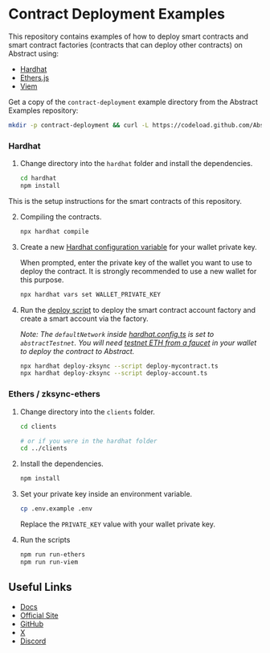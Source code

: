 # Contract Deployment Examples

This repository contains examples of how to deploy smart contracts and smart contract factories (contracts that can deploy other contracts) on Abstract using:

- [Hardhat](/hardhat/deploy)
- [Ethers.js](/clients/src/ethers.ts)
- [Viem](/clients/src/viem.ts)

Get a copy of the `contract-deployment` example directory from the Abstract Examples repository:

```bash
mkdir -p contract-deployment && curl -L https://codeload.github.com/Abstract-Foundation/examples/tar.gz/main | tar -xz --strip=2 -C contract-deployment examples-main/contract-deployment && cd contract-deployment
```

### Hardhat

1. Change directory into the `hardhat` folder and install the dependencies.

   ```bash
   cd hardhat
   npm install
   ```

This is the setup instructions for the smart contracts of this repository.

2. Compiling the contracts.

   ```bash
   npx hardhat compile
   ```

3. Create a new [Hardhat configuration variable](https://hardhat.org/hardhat-runner/docs/guides/configuration-variables) for your wallet private key.

   When prompted, enter the private key of the wallet you want to use to deploy the contract.
   It is strongly recommended to use a new wallet for this purpose.

   ```bash
   npx hardhat vars set WALLET_PRIVATE_KEY
   ```

4. Run the [deploy script](./hardhat/deploy/deploy-account.ts) to deploy the smart contract account factory and create a smart account via the factory.

   _Note: The `defaultNetwork` inside [hardhat.config.ts](./contracts/hardhat.config.ts) is set to `abstractTestnet`. You will need [testnet ETH from a faucet](https://docs.abs.xyz/ecosystem/faucets) in your wallet to deploy the contract to Abstract._

   ```bash
   npx hardhat deploy-zksync --script deploy-mycontract.ts
   npx hardhat deploy-zksync --script deploy-account.ts
   ```

### Ethers / zksync-ethers

1. Change directory into the `clients` folder.

   ```bash
   cd clients

   # or if you were in the hardhat folder
   cd ../clients
   ```

2. Install the dependencies.

   ```bash
   npm install
   ```

3. Set your private key inside an environment variable.

   ```bash
   cp .env.example .env
   ```

   Replace the `PRIVATE_KEY` value with your wallet private key.

4. Run the scripts

   ```bash
   npm run run-ethers
   npm run run-viem
   ```

## Useful Links

- [Docs](https://docs.abs.xyz/)
- [Official Site](https://abs.xyz/)
- [GitHub](https://github.com/Abstract-Foundation)
- [X](https://x.com/AbstractChain)
- [Discord](https://discord.com/invite/abstractchain)
